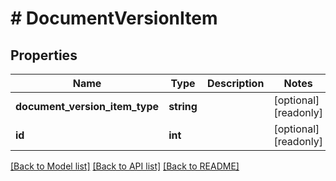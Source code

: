 # # DocumentVersionItem

## Properties

Name | Type | Description | Notes
------------ | ------------- | ------------- | -------------
**document_version_item_type** | **string** |  | [optional] [readonly]
**id** | **int** |  | [optional] [readonly]

[[Back to Model list]](../../README.md#models) [[Back to API list]](../../README.md#endpoints) [[Back to README]](../../README.md)
